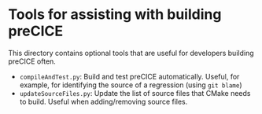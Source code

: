 # Tools for assisting with building preCICE

This directory contains optional tools that are useful for developers
building preCICE often.

- `compileAndTest.py`: Build and test preCICE automatically.
  Useful, for example, for identifying the source of a regression (using `git blame`)
- `updateSourceFiles.py`: Update the list of source files that CMake needs to build.
  Useful when adding/removing source files.